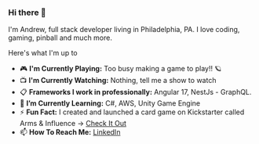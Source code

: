 ### Hi there 👋

<!--
**arichards4814/arichards4814** is a ✨ _special_ ✨ repository because its `README.md` (this file) appears on your GitHub profile.

Here are some ideas to get you started:

- 🔭 I’m currently working on ...
- 🌱 I’m currently learning ...
- 👯 I’m looking to collaborate on ...
- 🤔 I’m looking for help with ...
- 📫 How to reach me: ...
- 😄 Pronouns: ...
-->
I'm Andrew, full stack developer living in Philadelphia, PA. I love coding, gaming, pinball and much more.

Here's what I'm up to


- 🎮  **I'm Currently Playing:** Too busy making a game to play!! 🪐
- 📺  **I'm Currently Watching:** Nothing, tell me a show to watch
- 📋  **Frameworks I work in professionally:** 
Angular 17, NestJs - GraphQL. 
- 🌱  **I’m Currently Learning:** C#, AWS, Unity Game Engine
- ⚡ **Fun Fact:** I created and launched a card game on Kickstarter called Arms & Influence -> [Check It Out](https://www.kickstarter.com/projects/richardsbroscreative/arms-and-influence)
- 📫 **How To Reach Me:** [LinkedIn](https://www.linkedin.com/in/andrewmichaelrichards/)
